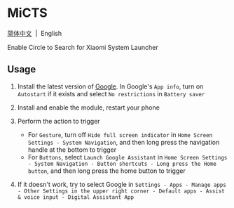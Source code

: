 # MiCTS

[简体中文](/README.md)&nbsp;&nbsp;|&nbsp;&nbsp;English

Enable Circle to Search for Xiaomi System Launcher

## Usage

1. Install the latest version of [Google](https://play.google.com/store/apps/details?id=com.google.android.googlequicksearchbox). In Google's `App info`, turn on `Autostart` if it exists and select `No restrictions` in `Battery saver`


2. Install and enable the module, restart your phone


3. Perform the action to trigger
    - For `Gesture`, turn off `Hide full screen indicator` in `Home Screen Settings - System Navigation`, and then long press the navigation handle at the bottom to trigger
    - For `Buttons`, select `Launch Google Assistant` in `Home Screen Settings - System Navigation - Button shortcuts - Long press the Home button`, and then long press the home button to trigger


4. If it doesn't work, try to select Google in `Settings - Apps - Manage apps - Other Settings in the upper right corner - Default apps - Assist & voice input - Digital Assistant App`